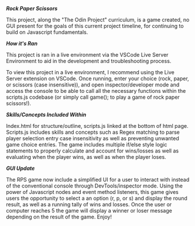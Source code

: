 ***Rock Paper Scissors***

This project, along the "The Odin Project" curriculum, is a game created, no GUI present for the goals of this current project timeline, for continuing to build on Javascript fundamentals.  

***How it's Ran***

This project is ran in a live environment via the VSCode Live Server Environment to aid in the development and troubleshooting process.

To view this project in a live environment, I recommend using the Live Server extension on VSCode.  Once running, enter your choice (rock, paper, or scissors (case insensitive)), and open inspector/developer mode and access the console to be able to call all the necessary functions within the scripts.js codebase (or simply call game(); to play a game of rock paper scissors!).

***Skills/Concepts Included Within***

Index.html for structure/outline, scripts.js linked at the bottom of html page.  Scripts.js includes skills and concepts such as Regex matching to parse player selection entry case insensitivity as well as preventing unwanted game choice entries. The game includes multiple if/else style logic statements to properly calculate and account for wins/losses as well as evaluating when the player wins, as well as when the player loses.

***GUI Update***

The RPS game now include a simplified UI for a user to interact with instead of the conventional console through DevTools/inspector mode.  Using the power of Javascript nodes and event method listeners, this game gives users the opportunity to select a an option (r, p, or s) and display the round result, as well as a running tally of wins and losses.  Once the user or computer reaches 5 the game will display a winner or loser message depending on the result of the game.  Enjoy!
